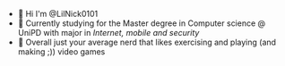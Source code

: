 - 👋 Hi I'm @LilNick0101
- 👀 Currently studying for the Master degree in Computer science @ UniPD with major in _Internet, mobile and security_
- 🌱 Overall just your average nerd that likes exercising and playing (and making ;)) video games

<!---
LilNick0101/LilNick0101 is a ✨ special ✨ repository because its `README.md` (this file) appears on your GitHub profile.
You can click the Preview link to take a look at your changes.
--->
